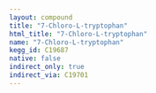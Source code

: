 ```yaml
---
layout: compound
title: "7-Chloro-L-tryptophan"
html_title: "7-Chloro-L-tryptophan"
name: "7-Chloro-L-tryptophan"
kegg_id: C19687
native: false
indirect_only: true
indirect_via: C19701
---
```

